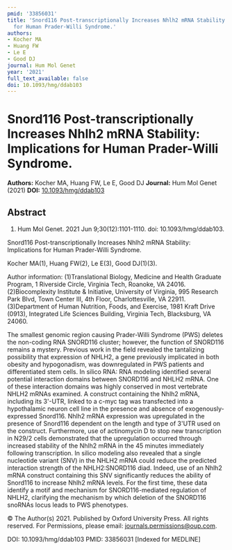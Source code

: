 ```yaml
---
pmid: '33856031'
title: 'Snord116 Post-transcriptionally Increases Nhlh2 mRNA Stability: Implications
  for Human Prader-Willi Syndrome.'
authors:
- Kocher MA
- Huang FW
- Le E
- Good DJ
journal: Hum Mol Genet
year: '2021'
full_text_available: false
doi: 10.1093/hmg/ddab103
---
```


# Snord116 Post-transcriptionally Increases Nhlh2 mRNA Stability: Implications for Human Prader-Willi Syndrome.
**Authors:** Kocher MA, Huang FW, Le E, Good DJ
**Journal:** Hum Mol Genet (2021)
**DOI:** [10.1093/hmg/ddab103](https://doi.org/10.1093/hmg/ddab103)

## Abstract

1. Hum Mol Genet. 2021 Jun 9;30(12):1101-1110. doi: 10.1093/hmg/ddab103.

Snord116 Post-transcriptionally Increases Nhlh2 mRNA Stability: Implications for 
Human Prader-Willi Syndrome.

Kocher MA(1), Huang FW(2), Le E(3), Good DJ(1)(3).

Author information:
(1)Translational Biology, Medicine and Health Graduate Program, 1 Riverside 
Circle, Virginia Tech, Roanoke, VA 24016.
(2)Biocomplexity Institute & Initiative, University of Virginia, 995 Research 
Park Blvd, Town Center III, 4th Floor, Charlottesville, VA 22911.
(3)Department of Human Nutrition, Foods, and Exercise, 1981 Kraft Drive (0913), 
Integrated Life Sciences Building, Virginia Tech, Blacksburg, VA 24060.

The smallest genomic region causing Prader-Willi Syndrome (PWS) deletes the 
non-coding RNA SNORD116 cluster; however, the function of SNORD116 remains a 
mystery. Previous work in the field revealed the tantalizing possibility that 
expression of NHLH2, a gene previously implicated in both obesity and 
hypogonadism, was downregulated in PWS patients and differentiated stem cells. 
In silico RNA: RNA modeling identified several potential interaction domains 
between SNORD116 and NHLH2 mRNA. One of these interaction domains was highly 
conserved in most vertebrate NHLH2 mRNAs examined. A construct containing the 
Nhlh2 mRNA, including its 3'-UTR, linked to a c-myc tag was transfected into a 
hypothalamic neuron cell line in the presence and absence of 
exogenously-expressed Snord116. Nhlh2 mRNA expression was upregulated in the 
presence of Snord116 dependent on the length and type of 3'UTR used on the 
construct. Furthermore, use of actinomycin D to stop new transcription in N29/2 
cells demonstrated that the upregulation occurred through increased stability of 
the Nhlh2 mRNA in the 45 minutes immediately following transcription. In silico 
modeling also revealed that a single nucleotide variant (SNV) in the NHLH2 mRNA 
could reduce the predicted interaction strength of the NHLH2:SNORD116 diad. 
Indeed, use of an Nhlh2 mRNA construct containing this SNV significantly reduces 
the ability of Snord116 to increase Nhlh2 mRNA levels. For the first time, these 
data identify a motif and mechanism for SNORD116-mediated regulation of NHLH2, 
clarifying the mechanism by which deletion of the SNORD116 snoRNAs locus leads 
to PWS phenotypes.

© The Author(s) 2021. Published by Oxford University Press. All rights reserved. 
For Permissions, please email: journals.permissions@oup.com.

DOI: 10.1093/hmg/ddab103
PMID: 33856031 [Indexed for MEDLINE]
